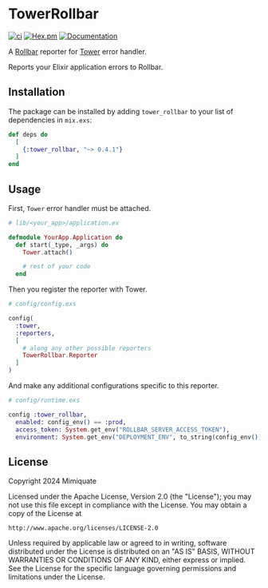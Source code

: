 # TowerRollbar

[![ci](https://github.com/mimiquate/tower_rollbar/actions/workflows/ci.yml/badge.svg?branch=main)](https://github.com/mimiquate/tower_rollbar/actions?query=branch%3Amain)
[![Hex.pm](https://img.shields.io/hexpm/v/tower_rollbar.svg)](https://hex.pm/packages/tower_rollbar)
[![Documentation](https://img.shields.io/badge/Documentation-purple.svg)](https://hexdocs.pm/tower_rollbar)

A [Rollbar](https://rollbar.com) reporter for [Tower](https://github.com/mimiquate/tower) error handler.

Reports your Elixir application errors to Rollbar.

## Installation

The package can be installed by adding `tower_rollbar` to your list of dependencies in `mix.exs`:

```elixir
def deps do
  [
    {:tower_rollbar, "~> 0.4.1"}
  ]
end
```

## Usage

First, `Tower` error handler must be attached.

```elixir
# lib/<your_app>/application.ex

defmodule YourApp.Application do
  def start(_type, _args) do
    Tower.attach()

    # rest of your code
  end
```

Then you register the reporter with Tower.

```elixir
# config/config.exs

config(
  :tower,
  :reporters,
  [
    # along any other possible reporters
    TowerRollbar.Reporter
  ]
)
```

And make any additional configurations specific to this reporter.

```elixir
# config/runtime.exs

config :tower_rollbar,
  enabled: config_env() == :prod,
  access_token: System.get_env("ROLLBAR_SERVER_ACCESS_TOKEN"),
  environment: System.get_env("DEPLOYMENT_ENV", to_string(config_env()))
```

## License

Copyright 2024 Mimiquate

Licensed under the Apache License, Version 2.0 (the "License");
you may not use this file except in compliance with the License.
You may obtain a copy of the License at

    http://www.apache.org/licenses/LICENSE-2.0

Unless required by applicable law or agreed to in writing, software
distributed under the License is distributed on an "AS IS" BASIS,
WITHOUT WARRANTIES OR CONDITIONS OF ANY KIND, either express or implied.
See the License for the specific language governing permissions and
limitations under the License.
